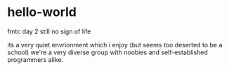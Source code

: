 # hello-world
fmtc day 2 still no sign of life 


its a very quiet envrionment which i enjoy (but seems too deserted to be a school)
we're a very diverse group with noobies and self-established programmers alike.
